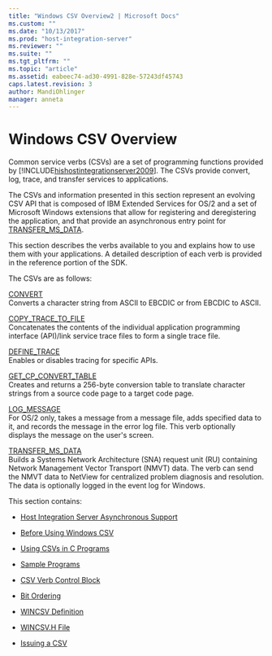 ```yaml
---
title: "Windows CSV Overview2 | Microsoft Docs"
ms.custom: ""
ms.date: "10/13/2017"
ms.prod: "host-integration-server"
ms.reviewer: ""
ms.suite: ""
ms.tgt_pltfrm: ""
ms.topic: "article"
ms.assetid: eabeec74-ad30-4991-828e-57243df45743
caps.latest.revision: 3
author: MandiOhlinger
manager: anneta
---
```

# Windows CSV Overview
Common service verbs (CSVs) are a set of programming functions provided by [!INCLUDE[hishostintegrationserver2009](../core/includes/hishostintegrationserver2009-md.md)]. The CSVs provide convert, log, trace, and transfer services to applications.  
  
 The CSVs and information presented in this section represent an evolving CSV API that is composed of IBM Extended Services for OS/2 and a set of Microsoft Windows extensions that allow for registering and deregistering the application, and that provide an asynchronous entry point for [TRANSFER_MS_DATA](../Topic/TRANSFER_MS_DATA1.md).  
  
 This section describes the verbs available to you and explains how to use them with your applications. A detailed description of each verb is provided in the reference portion of the SDK.  
  
 The CSVs are as follows:  
  
 [CONVERT](../Topic/CONVERT1.md)  
 Converts a character string from ASCII to EBCDIC or from EBCDIC to ASCII.  
  
 [COPY_TRACE_TO_FILE](../Topic/COPY_TRACE_TO_FILE2.md)  
 Concatenates the contents of the individual application programming interface (API)/link service trace files to form a single trace file.  
  
 [DEFINE_TRACE](../Topic/DEFINE_TRACE2.md)  
 Enables or disables tracing for specific APIs.  
  
 [GET_CP_CONVERT_TABLE](../Topic/GET_CP_CONVERT_TABLE2.md)  
 Creates and returns a 256-byte conversion table to translate character strings from a source code page to a target code page.  
  
 [LOG_MESSAGE](../Topic/LOG_MESSAGE1.md)  
 For OS/2 only, takes a message from a message file, adds specified data to it, and records the message in the error log file. This verb optionally displays the message on the user's screen.  
  
 [TRANSFER_MS_DATA](../Topic/TRANSFER_MS_DATA1.md)  
 Builds a Systems Network Architecture (SNA) request unit (RU) containing Network Management Vector Transport (NMVT) data. The verb can send the NMVT data to NetView for centralized problem diagnosis and resolution. The data is optionally logged in the event log for Windows.  
  
 This section contains:  
  
-   [Host Integration Server Asynchronous Support](../core/host-integration-server-asynchronous-support.md)  
  
-   [Before Using Windows CSV](../core/windows-csv-considerations.md)  
  
-   [Using CSVs in C Programs](../core/csvs-in-c-programs.md)  
  
-   [Sample Programs](../core/sample-programs.md)  
  
-   [CSV Verb Control Block](../core/csv-verb-control-block.md)  
  
-   [Bit Ordering](../core/bit-ordering.md)  
  
-   [WINCSV Definition](../core/wincsv-definition.md)  
  
-   [WINCSV.H File](../core/wincsv-h-file.md)  
  
-   [Issuing a CSV](../core/issuing-a-csv.md)